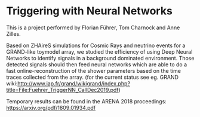 # Triggering with Neural Networks
This is a project performed by Florian Führer, Tom Charnock and Anne Zilles.

Based on ZHAireS simulations for Cosmic Rays and neutrino events for a GRAND-like toymodel array, we studied the efficiency of using Deep Neural Networks to identify signals in a background dominated environment. Those detected signals should then feed neural networks which are able to do a fast online-reconstruction of the shower parameters based on the time traces collected from the array.
(for the current status see eg. GRAND wiki:http://www.iap.fr/grand/wikigrand/index.php?title=File:Fuehrer_TriggerNN_CallDec2019.pdf)

Temporary results can be found in the ARENA 2018 proceedings: https://arxiv.org/pdf/1809.01934.pdf


